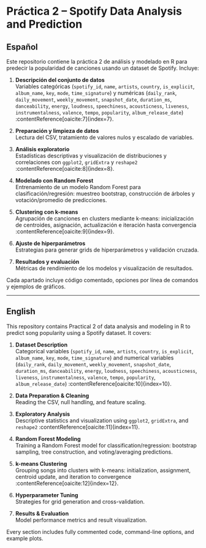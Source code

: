 # Práctica 2 – Spotify Data Analysis and Prediction

## Español

Este repositorio contiene la práctica 2 de análisis y modelado en R para predecir la popularidad de canciones usando un dataset de Spotify. Incluye:

1. **Descripción del conjunto de datos**  
   Variables categóricas (`spotify_id`, `name`, `artists`, `country`, `is_explicit`, `album_name`, `key`, `mode`, `time_signature`) y numéricas (`daily_rank`, `daily_movement`, `weekly_movement`, `snapshot_date`, `duration_ms`, `danceability`, `energy`, `loudness`, `speechiness`, `acousticness`, `liveness`, `instrumentalness`, `valence`, `tempo`, `popularity`, `album_release_date`) :contentReference[oaicite:7]{index=7}.

2. **Preparación y limpieza de datos**  
   Lectura del CSV, tratamiento de valores nulos y escalado de variables.

3. **Análisis exploratorio**  
   Estadísticas descriptivas y visualización de distribuciones y correlaciones con `ggplot2`, `gridExtra` y `reshape2` :contentReference[oaicite:8]{index=8}.

4. **Modelado con Random Forest**  
   Entrenamiento de un modelo Random Forest para clasificación/regresión: muestreo bootstrap, construcción de árboles y votación/promedio de predicciones.

5. **Clustering con k-means**  
   Agrupación de canciones en clusters mediante k-means: inicialización de centroides, asignación, actualización e iteración hasta convergencia :contentReference[oaicite:9]{index=9}.

6. **Ajuste de hiperparámetros**  
   Estrategias para generar grids de hiperparámetros y validación cruzada.

7. **Resultados y evaluación**  
   Métricas de rendimiento de los modelos y visualización de resultados.

Cada apartado incluye código comentado, opciones por línea de comandos y ejemplos de gráficos.

---

## English

This repository contains Practical 2 of data analysis and modeling in R to predict song popularity using a Spotify dataset. It covers:

1. **Dataset Description**  
   Categorical variables (`spotify_id`, `name`, `artists`, `country`, `is_explicit`, `album_name`, `key`, `mode`, `time_signature`) and numerical variables (`daily_rank`, `daily_movement`, `weekly_movement`, `snapshot_date`, `duration_ms`, `danceability`, `energy`, `loudness`, `speechiness`, `acousticness`, `liveness`, `instrumentalness`, `valence`, `tempo`, `popularity`, `album_release_date`) :contentReference[oaicite:10]{index=10}.

2. **Data Preparation & Cleaning**  
   Reading the CSV, null handling, and feature scaling.

3. **Exploratory Analysis**  
   Descriptive statistics and visualization using `ggplot2`, `gridExtra`, and `reshape2` :contentReference[oaicite:11]{index=11}.

4. **Random Forest Modeling**  
   Training a Random Forest model for classification/regression: bootstrap sampling, tree construction, and voting/averaging predictions.

5. **k-means Clustering**  
   Grouping songs into clusters with k-means: initialization, assignment, centroid update, and iteration to convergence :contentReference[oaicite:12]{index=12}.

6. **Hyperparameter Tuning**  
   Strategies for grid generation and cross-validation.

7. **Results & Evaluation**  
   Model performance metrics and result visualization.

Every section includes fully commented code, command-line options, and example plots.
